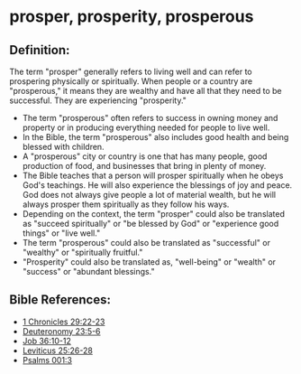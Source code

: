 # prosper, prosperity, prosperous #

## Definition: ##

The term "prosper" generally refers to living well and can refer to prospering physically or spiritually. When people or a country are "prosperous," it means they are wealthy and have all that they need to be successful. They are experiencing "prosperity."

* The term "prosperous" often refers to success in owning money and property or in producing everything needed for people to live well.
* In the Bible, the term "prosperous" also includes good health and being blessed with children.
* A "prosperous" city or country is one that has many people, good production of food, and businesses that bring in plenty of money.
* The Bible teaches that a person will prosper spiritually when he obeys God's teachings. He will also experience the blessings of joy and peace. God does not always give people a lot of material wealth, but he will always prosper them spiritually as they follow his ways.
* Depending on the context, the term "prosper" could also be translated as "succeed spiritually" or "be blessed by God" or "experience good things" or "live well."
* The term "prosperous" could also be translated as "successful" or "wealthy" or "spiritually fruitful."
* "Prosperity" could also be translated as, "well-being" or "wealth" or "success" or "abundant blessings."



## Bible References: ##

* [1 Chronicles 29:22-23](en/tn/1ch/help/29/22)
* [Deuteronomy 23:5-6](en/tn/deu/help/23/05)
* [Job 36:10-12](en/tn/job/help/36/10)
* [Leviticus 25:26-28](en/tn/lev/help/25/26)
* [Psalms 001:3](en/tn/psa/help/01/03)